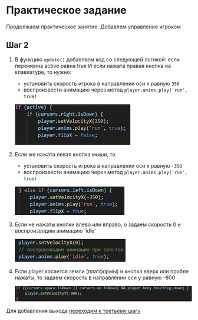 # Практическое задание

Продолжаем практическое занятие. Добавлем управление игроком

## Шаг 2

1. В функцию `update()` добавляем код со следующей логикой: если переменна active равна true И если нажата правая кнопка на клавиатуре, то нужно:
    * установить скорость игрока в направлении оси x равную `350`
    * воспроизвести анимацию через метод  `player.anims.play('run', true)`

    ![right](img/right.png)

2. Если же нажата левая кнопка мыши, то
    * установить скорость игрока в направлении оси x равную `-350`
    * воспроизвести анимацию через метод  `player.anims.play('run', true)`

    ![left](img/left.png)

3. Если не нажаты кнопки влево или вправо, о задаем скорость 0 и воспроизводим анимацию 'idle'

    ![idle](img/idle.png)

4. Если player косается земли (платформы) и кнопка вверх или пробле нажаты, то задаем скорость в направлении оси у равную -800

    ![jump](img/jump.png)

Для добавления выхода [переходим к третьему шагу](task03.md)
